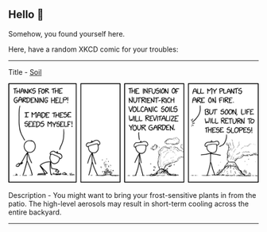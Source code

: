 ## Hello 👀

Somehow, you found yourself here.

Here, have a random XKCD comic for your troubles:

-----------------------------------

Title - [Soil](https://xkcd.com/2695)

![Soil](./random_comic.png)

Description - You might want to bring your frost-sensitive plants in from the patio. The high-level aerosols may result in short-term cooling across the entire backyard.

-----------------------------------